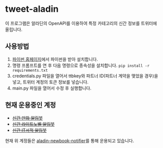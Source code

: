 # tweet-aladin

이 프로그램은 알라딘의 OpenAPI를 이용하여 특정 카테고리의 신간 정보를 트위터에 올립니다.

## 사용방법

1. [파이썬 홈페이지](https://www.python.org/)에서 파이썬을 받아 설치합니다.
2. 명령 프롬프트를 연 후 다음 명령으로 종속성을 설치합니다. `pip install -r requirements.txt`
3. credentials.py 파일을 열어서 ttbkey와 파트너 ID(파트너 계약을 맺었을 경우)을 넣고, 트위터 계정의 토큰 정보를 넣습니다.
4. main.py 파일을 열어서 수정 후 실행합니다.

## 현재 운용중인 계정

- ~~[신간 만화 알림봇](https://twitter.com/comics_notifier)~~
- ~~[신간 라이트노벨 알림봇](https://twitter.com/lnovel_notifier)~~
- ~~[신간 IT서적 알림봇](https://twitter.com/itbook_notifier)~~

현재 위 계정들은 [aladin-newbook-notifier](https://github.com/overworks/aladin-newbook-notifier)를 통해 운용되고 있습니다.
